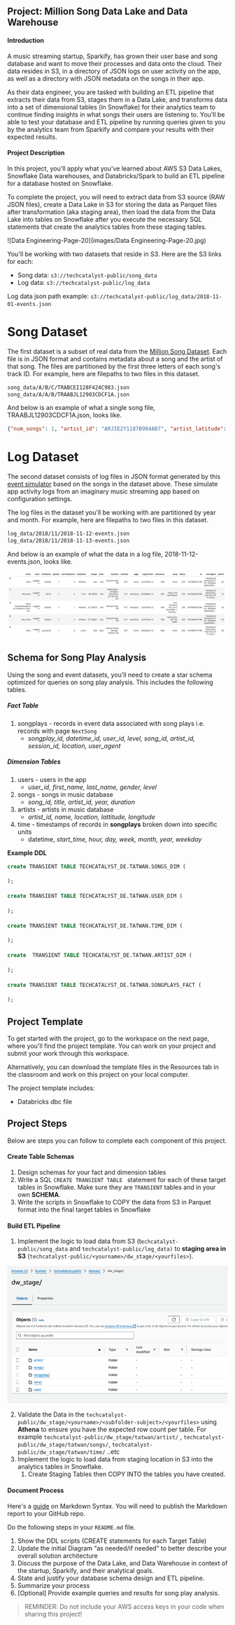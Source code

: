 ## Project: Million Song Data Lake and Data Warehouse

#### Introduction

A music streaming startup, Sparkify, has grown their user base and song database and want to move their processes and data onto the cloud. Their data resides in S3, in a directory of JSON logs on user activity on the app, as well as a directory with JSON metadata on the songs in their app.

As their data engineer, you are tasked with building an ETL pipeline that extracts their data from S3, stages them in a Data Lake, and transforms data into a set of dimensional tables (in Snowflake) for their analytics team to continue finding insights in what songs their users are listening to. You'll be able to test your database and ETL pipeline by running queries given to you by the analytics team from Sparkify and compare your results with their expected results.

#### Project Description

In this project, you'll apply what you've learned about AWS S3 Data Lakes, Snowflake Data warehouses,  and Databricks/Spark to build an ETL pipeline for a database hosted on Snowflake. 

To complete the project, you will need to extract data from S3 source (RAW JSON files), create a Data Lake in S3 for storing the data as Parquet files after transformation (aka staging area), then load the data from the Data Lake into tables on Snowflake after you execute the necessary SQL statements that create the analytics tables from these staging tables.

![Data Engineering-Page-20](images/Data Engineering-Page-20.jpg)

You'll be working with two datasets that reside in S3. Here are the S3 links for each:

- Song data: `s3://techcatalyst-public/song_data`
- Log data: `s3://techcatalyst-public/log_data`

Log data json path example: `s3://techcatalyst-public/log_data/2018-11-01-events.json`

# Song Dataset

The first dataset is a subset of real data from the [Million Song Dataset](http://millionsongdataset.com). Each file is in JSON format and contains metadata about a song and the artist of that song. The files are partitioned by the first three letters of each song's track ID. For example, here are filepaths to two files in this dataset.

```
song_data/A/B/C/TRABCEI128F424C983.json
song_data/A/A/B/TRAABJL12903CDCF1A.json
```

And below is an example of what a single song file, TRAABJL12903CDCF1A.json, looks like.

```json
{"num_songs": 1, "artist_id": "ARJIE2Y1187B994AB7", "artist_latitude": null, "artist_longitude": null, "artist_location": "", "artist_name": "Line Renaud", "song_id": "SOUPIRU12A6D4FA1E1", "title": "Der Kleine Dompfaff", "duration": 152.92036, "year": 0}
```

# Log Dataset
The second dataset consists of log files in JSON format generated by this [event simulator](https://github.com/Interana/eventsim) based on the songs in the dataset above. These simulate app activity logs from an imaginary music streaming app based on configuration settings.

The log files in the dataset you'll be working with are partitioned by year and month. For example, here are filepaths to two files in this dataset.
```bash
log_data/2018/11/2018-11-12-events.json
log_data/2018/11/2018-11-13-events.json
```

And below is an example of what the data in a log file, 2018-11-12-events.json, looks like.

![img](images/log-data.png)

## Schema for Song Play Analysis

Using the song and event datasets, you'll need to create a star schema optimized for queries on song play analysis. This includes the following tables.

##### Fact Table

1. songplays - records in event data associated with song plays i.e. records with page `NextSong`
   - *songplay_id, datetime_id, user_id, level, song_id, artist_id, session_id, location, user_agent*

##### Dimension Tables

1. users - users in the app
   - *user_id, first_name, last_name, gender, level*
2. songs - songs in music database
   - *song_id, title, artist_id, year, duration*
3. artists - artists in music database
   - *artist_id, name, location, lattitude, longitude*
4. time - timestamps of records in **songplays**  broken down into specific units
   - datetime, *start_time, hour, day, week, month, year, weekday*

**Example DDL**

```sql
create TRANSIENT TABLE TECHCATALYST_DE.TATWAN.SONGS_DIM (

);

create TRANSIENT TABLE TECHCATALYST_DE.TATWAN.USER_DIM (

);

create TRANSIENT TABLE TECHCATALYST_DE.TATWAN.TIME_DIM (

);

create  TRANSIENT TABLE TECHCATALYST_DE.TATWAN.ARTIST_DIM (

);

create TRANSIENT TABLE TECHCATALYST_DE.TATWAN.SONGPLAYS_FACT (

);


```



## Project Template

To get started with the project, go to the workspace on the next page, where you'll find the project template. You can work on your project and submit your work through this workspace.

Alternatively, you can download the template files in the Resources tab in the classroom and work on this project on your local computer.

The project template includes:

* Databricks dbc file 

## Project Steps

Below are steps you can follow to complete each component of this project.

#### Create Table Schemas

1. Design schemas for your fact and dimension tables 
2. Write a SQL `CREATE TRANSIENT TABLE ` statement for each of these target tables in  Snowflake. Make sure they are `TRANSIENT` tables and in your own **SCHEMA**. 
3. Write the scripts in Snowflake to COPY the data from S3 in Parquet format into the final target tables in Snowflake

#### Build ETL Pipeline

1. Implement the logic  to load data from S3 (t`echcatalyst-public/song_data` and `techcatalyst-public/log_data)`  to **staging area in S3**  (`techcatalyst-public/<yourname>/dw_stage/<yourfiles>`).

![image-20240717135233117](images/image-20240717135233117.png)

2. Validate the Data in the ``techcatalyst-public/dw_stage/<yourname>/<subfolder-subject>/<yourfiles>`` using **Athena** to ensure you have the expected row count per table. For example `techcatalyst-public/dw_stage/tatwan/artist/` , ``techcatalyst-public/dw_stage/tatwan/songs/``, `techcatalyst-public/dw_stage/tatwan/time/` ..etc
3. Implement the logic to load data from staging location in S3 into the analytics tables in Snowflake. 
   1. Create Staging Tables then COPY INTO the tables you have created.

#### Document Process

Here's a [guide](https://www.markdownguide.org/basic-syntax/) on Markdown Syntax. You will need to publish the Markdown report to your GitHub repo.

Do the following steps in your `README.md` file.

1. Show the DDL scripts (CREATE statements for each Target Table)
2. Update the initial Diagram “as needed/if needed” to better describe your overall solution architecture 
3. Discuss the purpose of the Data Lake, and Data Warehouse in context of the startup, Sparkify, and their analytical goals.
4. State and justify your database schema design and ETL pipeline.
5. Summarize your process
6. [Optional] Provide example queries and results for song play analysis.



> REMINDER: Do not include your AWS access keys in your code when sharing this project!



